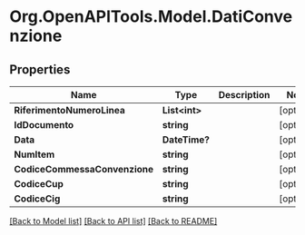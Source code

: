 # Org.OpenAPITools.Model.DatiConvenzione

## Properties

Name | Type | Description | Notes
------------ | ------------- | ------------- | -------------
**RiferimentoNumeroLinea** | **List&lt;int&gt;** |  | [optional] 
**IdDocumento** | **string** |  | [optional] 
**Data** | **DateTime?** |  | [optional] 
**NumItem** | **string** |  | [optional] 
**CodiceCommessaConvenzione** | **string** |  | [optional] 
**CodiceCup** | **string** |  | [optional] 
**CodiceCig** | **string** |  | [optional] 

[[Back to Model list]](../README.md#documentation-for-models) [[Back to API list]](../README.md#documentation-for-api-endpoints) [[Back to README]](../README.md)

